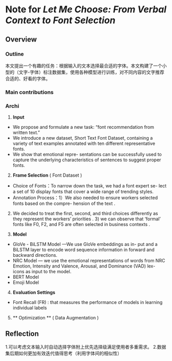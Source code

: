 # **Note** for *Let Me Choose: From Verbal Context to Font Selection*

## Overview

### Outline

本文提出一个有趣的任务：根据输入的文本选择最合适的字体。本文构建了一个小型的（文字-字体）标注数据集，使用各种模型进行训练，对不同内容的文字推荐合适的、好看的字体。

### Main contributions


### Archi

1. **Input**
- We propose and formulate a new task: “font recommendation from written text.” 
- We introduce a new dataset, Short Text Font Dataset, containing a variety of text examples annotated with ten different representative fonts. 
- We show that emotional repre- sentations can be successfully used to capture the underlying characteristics of sentences to suggest proper fonts. 

2. **Frame Selection** ( Font Dataset )
- Choice of Fonts：To narrow down the task, we had a font expert se- lect a set of 10 display fonts that cover a wide range of trending styles. 
- Annotation Process：1）We also needed to ensure workers selected fonts based on the compre- hension of the text . 
2) We decided to treat the first, second, and third choices differently as they represent the workers’ priorities . 3) we can observe that ‘formal’ fonts like F0, F2, and F5 are often selected in business contexts .

3. **Model**
- GloVe - BiLSTM Model —We use GloVe embeddings as in- put and a BiLSTM layer to encode word sequence information in forward and backward directions. 
- NRC Model — we use the emotional representations of words from NRC Emotion, Intensity and Valence, Arousal, and Dominance (VAD) lex- icons as input to the model. 
- BERT Model
- Emoji Model 

4. **Evaluation Settings**
- Font Recall (FR) : that measures the performance of models in learning individual labels 

5. ** Optimization ** ( Data Augmentation )

## Reflection

1.可以考虑文本输入时自动选择字体附上优先选择级满足使用者多重需求。
2.数据集后期如何更加有效迭代值得思考（利用字体间的相似性）

